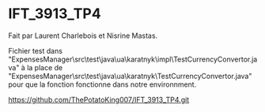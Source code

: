 # IFT_3913_TP4

Fait par Laurent Charlebois et Nisrine Mastas.

Fichier test dans "ExpensesManager\src\test\java\ua\karatnyk\impl\TestCurrencyConvertor.java"
à la place de "ExpensesManager\src\test\java\ua\karatnyk\TestCurrencyConvertor.java"
pour que la fonction fonctionne dans notre environnment.

https://github.com/ThePotatoKing007/IFT_3913_TP4.git

